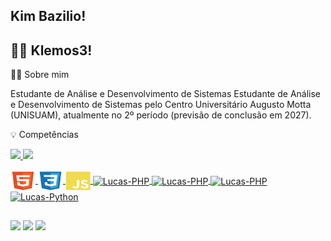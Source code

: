 ## Kim Bazilio! 
## 🐱‍👤 Klemos3! 

👨‍💻 Sobre mim

Estudante de Análise e Desenvolvimento de Sistemas 
Estudante de Análise e Desenvolvimento de Sistemas pelo Centro Universitário Augusto Motta (UNISUAM), atualmente no 2º período (previsão de conclusão em 2027).

💡 Competências

 <div>
  <a href="https://github.com/Klemos3">
  <img height="180em" src="https://github-readme-stats.vercel.app/api?username=Klemos3&show_icons=true&theme=github_dark&include_all_commits=true&count_private=true"/>
  <img height="180em" src="https://github-readme-stats.vercel.app/api/top-langs/?username=Klemos3&layout=compact&langs_count=16&theme=github_dark"/>
</div>
<div style="display: inline_block"><br>
  <img align="center" alt="Lucas-HTML" height="30" width="40" src="https://raw.githubusercontent.com/devicons/devicon/master/icons/html5/html5-original.svg">
  <img align="center" alt="Lucas-CSS" height="30" width="40" src="https://raw.githubusercontent.com/devicons/devicon/master/icons/css3/css3-original.svg">
   <img align="center" alt="Lucas-Js" height="30" width="40" src="https://raw.githubusercontent.com/devicons/devicon/master/icons/javascript/javascript-plain.svg">
  <img align="center" alt="Lucas-PHP" height="30" width="40" src="https://cdn.jsdelivr.net/gh/devicons/devicon@latest/icons/php/php-original.svg">
  <img align="center" alt="Lucas-PHP" height="30" width="40" src="https://cdn.jsdelivr.net/gh/devicons/devicon@latest/icons/python/python-original.svg">
  <img align="center" alt="Lucas-PHP" height="30" width="40" src="https://cdn.jsdelivr.net/gh/devicons/devicon@latest/icons/mysql/mysql-original.svg">
  <img align="center" alt="Lucas-Python" height="30" width="40" src="https://cdn.jsdelivr.net/gh/devicons/devicon@latest/icons/git/git-original.svg">
</div>

  ##

<div> 

  <a href="https://www.instagram.com/_lemos_3" target="_blank"><img src="https://img.shields.io/badge/Instagram-E4405F?style=for-the-badge&logo=instagram&logoColor=white" target="_blank"></a>
  <a href="https://www.linkedin.com/in/kim-bazilio-94362b216" target="_blank"><img src="https://img.shields.io/badge/-LinkedIn-%230077B5?style=for-the-badge&logo=linkedin&logoColor=white" target="_blank"></a>
  <a href="https://wa.me/qr/" target="_blank"><img src="https://img.shields.io/badge/WhatsApp-25D366?style=for-the-badge&logo=whatsapp&logoColor=white" target="_blank"></a>

  

</div>
